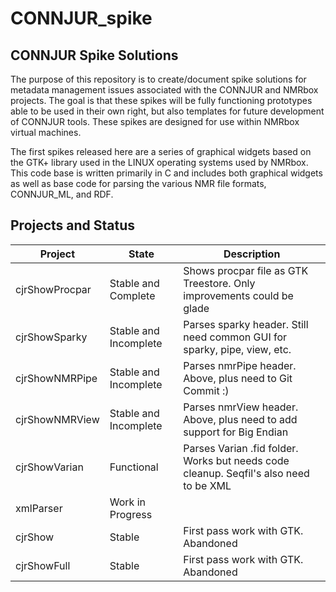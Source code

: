 # CONNJUR_spike

## CONNJUR Spike Solutions

The purpose of this repository is to create/document spike solutions for metadata management issues associated with the CONNJUR and NMRbox projects.  The goal is that these spikes will be fully functioning prototypes able to be used in their own right, but also templates for future development of CONNJUR tools. These spikes are designed for use within NMRbox virtual machines.

The first spikes released here are a series of graphical widgets based on the GTK+ library used in the LINUX operating systems used by NMRbox.  This code base is written primarily in C and includes both graphical widgets as well as base code for parsing the various NMR file formats, CONNJUR_ML, and RDF.   

## Projects and Status

| Project  | State | Description |
| ------------- | ------------- | ------------- |
| cjrShowProcpar  | Stable and Complete | Shows procpar file as GTK Treestore.  Only improvements could be glade |
| cjrShowSparky  | Stable and Incomplete | Parses sparky header.  Still need common GUI for sparky, pipe, view, etc. |
| cjrShowNMRPipe  | Stable and Incomplete | Parses nmrPipe header.  Above, plus need to Git Commit :) |
| cjrShowNMRView  | Stable and Incomplete | Parses nmrView header.  Above, plus need to add support for Big Endian |
| cjrShowVarian  | Functional | Parses Varian .fid folder.  Works but needs code cleanup.  Seqfil's also need to be XML |
| xmlParser | Work in Progress | |
| cjrShow | Stable | First pass work with GTK.  Abandoned |
| cjrShowFull | Stable | First pass work with GTK.  Abandoned |
